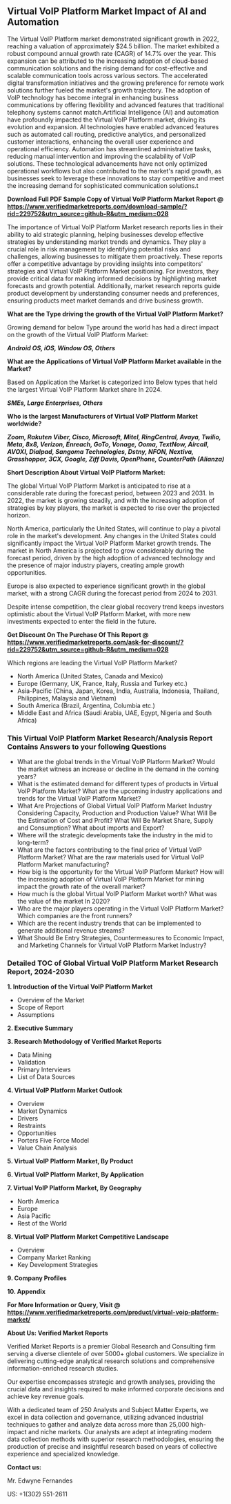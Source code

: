<h2>Virtual VoIP Platform Market Impact of AI and Automation</h2>The Virtual VoIP Platform market demonstrated significant growth in 2022, reaching a valuation of approximately $24.5 billion. The market exhibited a robust compound annual growth rate (CAGR) of 14.7% over the year. This expansion can be attributed to the increasing adoption of cloud-based communication solutions and the rising demand for cost-effective and scalable communication tools across various sectors. The accelerated digital transformation initiatives and the growing preference for remote work solutions further fueled the market's growth trajectory. The adoption of VoIP technology has become integral in enhancing business communications by offering flexibility and advanced features that traditional telephony systems cannot match.Artificial Intelligence (AI) and automation have profoundly impacted the Virtual VoIP Platform market, driving its evolution and expansion. AI technologies have enabled advanced features such as automated call routing, predictive analytics, and personalized customer interactions, enhancing the overall user experience and operational efficiency. Automation has streamlined administrative tasks, reducing manual intervention and improving the scalability of VoIP solutions. These technological advancements have not only optimized operational workflows but also contributed to the market's rapid growth, as businesses seek to leverage these innovations to stay competitive and meet the increasing demand for sophisticated communication solutions.t</p><p id="" class=""><strong>Download Full PDF Sample Copy of Virtual VoIP Platform Market Report @ <a href="https://www.verifiedmarketreports.com/download-sample/?rid=229752&utm_source=github-R&utm_medium=028" target="_blank">https://www.verifiedmarketreports.com/download-sample/?rid=229752&utm_source=github-R&utm_medium=028</a></strong></p><p>The importance of&nbsp;Virtual VoIP Platform Market research reports lies in their ability to aid strategic planning, helping businesses develop effective strategies by understanding market trends and dynamics. They play a crucial role in risk management by identifying potential risks and challenges, allowing businesses to mitigate them proactively. These reports offer a competitive advantage by providing insights into competitors' strategies and Virtual VoIP Platform Market positioning. For investors, they provide critical data for making informed decisions by highlighting market forecasts and growth potential. Additionally, market research reports guide product development by understanding consumer needs and preferences, ensuring products meet market demands and drive business growth.</p><p><strong>What are the&nbsp;Type driving the growth of the Virtual VoIP Platform Market?</strong></p><p id="" class="">Growing demand for below Type around the world has had a direct impact on the growth of the Virtual VoIP Platform Market:</p><em><strong>Android OS, iOS, Window OS, Others</strong></em></p><strong>What are the&nbsp;Applications&nbsp;of Virtual VoIP Platform Market available in the Market?</strong></p><p id="" class="">Based on Application the Market is categorized into Below types that held the largest Virtual VoIP Platform Market share In 2024.</p><em><strong>SMEs, Large Enterprises, Others</strong></em></p><strong>Who is the largest Manufacturers of Virtual VoIP Platform Market worldwide?</strong></p><p><em><strong>Zoom, Rakuten Viber, Cisco, Microsoft, Mitel, RingCentral, Avaya, Twilio, Meta, 8x8, Verizon, Enreach, GoTo, Vonage, Ooma, TextNow, Aircall, AVOXI, Dialpad, Sangoma Technologies, Dstny, NFON, Nextiva, Grasshopper, 3CX, Google, Ziff Davis, OpenPhone, CounterPath (Alianza)</strong></em></p><p id="" class=""><strong>Short Description About Virtual VoIP Platform Market:</strong></p><p>The global Virtual VoIP Platform Market is anticipated to rise at a considerable rate during the forecast period, between 2023 and 2031. In 2022, the market is growing steadily, and with the increasing adoption of strategies by key players, the market is expected to rise over the projected horizon.</p><p>North America, particularly the United States, will continue to play a pivotal role in the market's development. Any changes in the United States could significantly impact the Virtual VoIP Platform Market growth trends. The market in North America is projected to grow considerably during the forecast period, driven by the high adoption of advanced technology and the presence of major industry players, creating ample growth opportunities.</p><p>Europe is also expected to experience significant growth in the global market, with a strong CAGR during the forecast period from 2024 to 2031.</p><p>Despite intense competition, the clear global recovery trend keeps investors optimistic about the Virtual VoIP Platform Market, with more new investments expected to enter the field in the future.</p><p id="" class=""><strong>Get Discount On The Purchase Of This Report @ <a href="https://www.verifiedmarketreports.com/ask-for-discount/?rid=229752&utm_source=github-R&utm_medium=028" target="_blank">https://www.verifiedmarketreports.com/ask-for-discount/?rid=229752&utm_source=github-R&utm_medium=028</a></strong></p>Which regions are leading the Virtual VoIP Platform Market?</p><ul><li>North America (United States, Canada and Mexico)</li><li>Europe (Germany, UK, France, Italy, Russia and Turkey etc.)</li><li>Asia-Pacific (China, Japan, Korea, India, Australia, Indonesia, Thailand, Philippines, Malaysia and Vietnam)</li><li>South America (Brazil, Argentina, Columbia etc.)</li><li>Middle East and Africa (Saudi Arabia, UAE, Egypt, Nigeria and South Africa)</li></ul><h3 id="" class="">This Virtual VoIP Platform Market Research/Analysis Report Contains Answers to your following Questions</h3><ul><li>What are the global trends in the Virtual VoIP Platform Market? Would the market witness an increase or decline in the demand in the coming years?</li><li>What is the estimated demand for different types of products in Virtual VoIP Platform Market? What are the upcoming industry applications and trends for the Virtual VoIP Platform Market?</li><li>What Are Projections of Global Virtual VoIP Platform Market Industry Considering Capacity, Production and Production Value? What Will Be the Estimation of Cost and Profit? What Will Be Market Share, Supply and Consumption? What about imports and Export?</li><li>Where will the strategic developments take the industry in the mid to long-term?</li><li>What are the factors contributing to the final price of Virtual VoIP Platform Market? What are the raw materials used for Virtual VoIP Platform Market manufacturing?</li><li>How big is the opportunity for the Virtual VoIP Platform Market? How will the increasing adoption of Virtual VoIP Platform Market for mining impact the growth rate of the overall market?</li><li>How much is the global Virtual VoIP Platform Market worth? What was the value of the market In 2020?</li><li>Who are the major players operating in the Virtual VoIP Platform Market? Which companies are the front runners?</li><li>Which are the recent industry trends that can be implemented to generate additional revenue streams?</li><li>What Should Be Entry Strategies, Countermeasures to Economic Impact, and Marketing Channels for Virtual VoIP Platform Market Industry?</li></ul><h3 id="" class="">Detailed TOC of Global Virtual VoIP Platform Market Research Report, 2024-2030</h3><p id="" class=""><strong>1. Introduction of the Virtual VoIP Platform Market</strong></p><ul><li>Overview of the Market</li><li>Scope of Report</li><li>Assumptions</li></ul><p id="" class=""><strong>2. Executive Summary</strong></p><p id="" class=""><strong>3. Research Methodology of Verified Market Reports</strong></p><ul><li>Data Mining</li><li>Validation</li><li>Primary Interviews</li><li>List of Data Sources</li></ul><p id="" class=""><strong>4. Virtual VoIP Platform Market Outlook</strong></p><ul><li>Overview</li><li>Market Dynamics</li><li>Drivers</li><li>Restraints</li><li>Opportunities</li><li>Porters Five Force Model</li><li>Value Chain Analysis</li></ul><p id="" class=""><strong>5. Virtual VoIP Platform Market, By Product</strong></p><p id="" class=""><strong>6. Virtual VoIP Platform Market, By Application</strong></p><p id="" class=""><strong>7. Virtual VoIP Platform Market, By Geography</strong></p><ul><li>North America</li><li>Europe</li><li>Asia Pacific</li><li>Rest of the World</li></ul><p id="" class=""><strong>8. Virtual VoIP Platform Market Competitive Landscape</strong></p><ul><li>Overview</li><li>Company Market Ranking</li><li>Key Development Strategies</li></ul><p id="" class=""><strong>9. Company Profiles</strong></p><p id="" class=""><strong>10. Appendix</strong></p><p id="" class=""><strong>For More Information or Query, Visit @ <a href="https://www.verifiedmarketreports.com/product/virtual-voip-platform-market/" target="_blank">https://www.verifiedmarketreports.com/product/virtual-voip-platform-market/</a></strong></p><p id="" class=""><strong>About Us: Verified Market Reports</strong></p><p id="" class="">Verified Market Reports is a premier Global Research and Consulting firm serving a diverse clientele of over 5000+ global customers. We specialize in delivering cutting-edge analytical research solutions and comprehensive information-enriched research studies.</p><p id="" class="">Our expertise encompasses strategic and growth analyses, providing the crucial data and insights required to make informed corporate decisions and achieve key revenue goals.</p><p id="" class="">With a dedicated team of 250 Analysts and Subject Matter Experts, we excel in data collection and governance, utilizing advanced industrial techniques to gather and analyze data across more than 25,000 high-impact and niche markets. Our analysts are adept at integrating modern data collection methods with superior research methodologies, ensuring the production of precise and insightful research based on years of collective experience and specialized knowledge.</p><p id="" class=""><strong>Contact us:</strong></p><p id="" class="">Mr. Edwyne Fernandes</p><p id="" class="">US: +1(302) 551-2611</p>